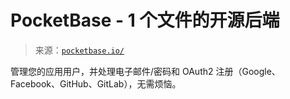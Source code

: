 <!--yml

category: 未分类

date: 2024-05-27 14:35:10

-->

# PocketBase - 1 个文件的开源后端

> 来源：[`pocketbase.io/`](https://pocketbase.io/)

管理您的应用用户，并处理电子邮件/密码和 OAuth2 注册（Google、Facebook、GitHub、GitLab），无需烦恼。
